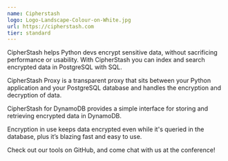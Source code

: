 ```yaml
---
name: Cipherstash
logo: Logo-Landscape-Colour-on-White.jpg
url: https://cipherstash.com
tier: standard
---
```


CipherStash helps Python devs encrypt sensitive data, without sacrificing performance or usability. With CipherStash you can index and search encrypted data in PostgreSQL with SQL. 

CipherStash Proxy is a transparent proxy that sits between your Python application and your PostgreSQL database and handles the encryption and decryption of data.

CipherStash for DynamoDB provides a simple interface for storing and retrieving encrypted data in DynamoDB.

Encryption in use keeps data encrypted even while it's queried in the database, plus it’s blazing fast and easy to use.

Check out our tools on GitHub, and come chat with us at the conference!
